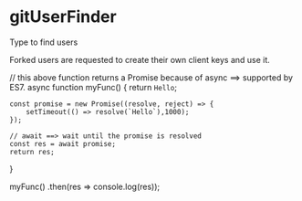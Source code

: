 # gitUserFinder
Type to find users

Forked users are requested to create their own client keys and use it.


// this above function returns a Promise because of async ==> supported by ES7.
async function myFunc() {
	return `Hello`;

    const promise = new Promise((resolve, reject) => {
        setTimeout(() => resolve(`Hello`),1000);
    });

    // await ==> wait until the promise is resolved 
    const res = await promise;
    return res;
}


myFunc()
    .then(res => console.log(res));
